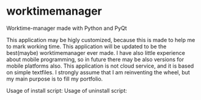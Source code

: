 worktimemanager
===============

Worktime-manager made with Python and PyQt

This application may be higly customized, because this is made to help me to mark working time. This application will be updated to be the best(maybe) worktimemanager ever made. I have also little experience about mobile programming, so in future there may be also versions for mobile platforms also. This application is not cloud service, and it is based on simple textfiles. I strongly assume that I am reinventing the wheel, but my main purpose is to fill my portfolio. 

Usage of install script:
Usage of uninstall script:
